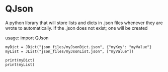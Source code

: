 # QJson
A python library that will store lists and dicts in .json files whenever they are wrote to automatically.
If the .json does not exist; one will be created

usage:
    import QJson
    
    myDict = JDict("json_files/myJsonDict.json", {"myKey": "myValue"}
    myList = JList("json_files/myJsonList.json", ["myValue"])
    
    print(myDict)
    print(myList)
